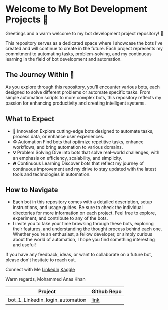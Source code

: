 # Welcome to My Bot Development Projects 🚀
Greetings and a warm welcome to my bot development project repository! 🌟

This repository serves as a dedicated space where I showcase the bots I've created and will continue to create in the future. Each project represents my commitment to automating tasks, problem-solving, and my continuous learning in the field of bot development and automation.

## The Journey Within 🤖
As you explore through this repository, you'll encounter various bots, each designed to solve different problems or automate specific tasks. From simple automation scripts to more complex bots, this repository reflects my passion for enhancing productivity and creating intelligent systems.

## What to Expect
- **🚀** Innovation
Explore cutting-edge bots designed to automate tasks, process data, or enhance user experiences.
- **⚙️** Automation
Find bots that optimize repetitive tasks, enhance workflows, and bring automation to various domains.
- **💡** Problem Solving
Dive into bots that solve real-world challenges, with an emphasis on efficiency, scalability, and simplicity.
- **🔥** Continuous Learning
Discover bots that reflect my journey of continuous improvement and my drive to stay updated with the latest tools and technologies in automation.

## How to Navigate
- Each bot in this repository comes with a detailed description, setup instructions, and usage guides. Be sure to check the individual directories for more information on each project.
Feel free to explore, experiment, and contribute to any of the bots.
- I invite you to take your time browsing through these bots, exploring their features, and understanding the thought process behind each one. Whether you're an enthusiast, a fellow developer, or simply curious about the world of automation, I hope you find something interesting and useful!

If you have any feedback, ideas, or want to collaborate on a future bot, please don't hesitate to reach out.

Connect with Me
[LinkedIn](www.linkedin.com/in/mohammed-anas-khan-ab91531a4)
[Kaggle](https://www.kaggle.com/fiq423ubf)

Warm regards,
Mohammed Anas Khan

| Project | Github Repo |
|--------| -------------|
|bot_1_Linkedin_login_automation | [link](https://github.com/Makorg123/linkedin_bot)|

